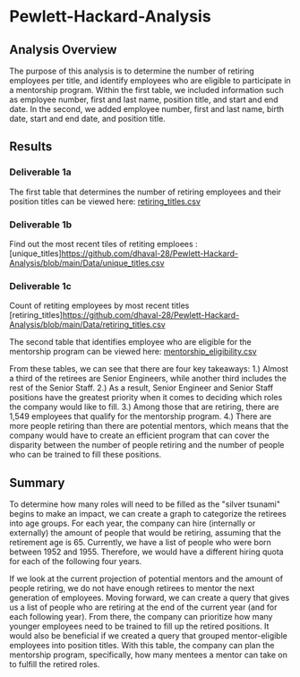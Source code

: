 # Pewlett-Hackard-Analysis
## Analysis Overview
The purpose of this analysis is to determine the number of retiring employees per title, and identify employees who are eligible to participate in a mentorship program. Within the first table, we included information such as employee number, first and last name, position title, and start and end date. In the second, we added employee number, first and last name, birth date, start and end date, and position title. 

## Results
### Deliverable 1a
The first table that determines the number of retiring employees and their position titles can be viewed here: [retiring_titles.csv](https://github.com/dhaval-28/Pewlett-Hackard-Analysis/blob/main/Data/retirement_titles.csv)

### Deliverable 1b
Find out the most recent tiles of retiting emploees :
[unique_titles]https://github.com/dhaval-28/Pewlett-Hackard-Analysis/blob/main/Data/unique_titles.csv

### Deliverable 1c
Count of retiting employees by most recent titles
[retiring_titles]https://github.com/dhaval-28/Pewlett-Hackard-Analysis/blob/main/Data/retiring_titles.csv

The second table that identifies employee who are eligible for the mentorship program can be viewed here: [mentorship_eligibility.csv](https://github.com/dhaval-28/Pewlett-Hackard-Analysis/blob/main/Data/mentorship_eligibilty.csv)

From these tables, we can see that there are four key takeaways:
1.) Almost a third of the retirees are Senior Engineers, while another third includes the rest of the Senior Staff.
2.) As a result, Senior Engineer and Senior Staff positions have the greatest priority when it comes to deciding which roles the company would like to fill.
3.) Among those that are retiring, there are 1,549 employees that qualify for the mentorship program.
4.) There are more people retiring than there are potential mentors, which means that the company would have to create an efficient program that can cover the disparity between the number of people retiring and the number of people who can be trained to fill these positions.

## Summary
To determine how many roles will need to be filled as the "silver tsunami" begins to make an impact, we can create a graph to categorize the retirees into age groups. For each year, the company can hire (internally or externally) the amount of people that would be retiring, assuming that the retirement age is 65. Currently, we have a list of people who were born between 1952 and 1955. Therefore, we would have a different hiring quota for each of the following four years.

If we look at the current projection of potential mentors and the amount of people retiring, we do not have enough retirees to mentor the next generation of employees. Moving forward, we can create a query that gives us a list of people who are retiring at the end of the current year (and for each following year). From there, the company can prioritize how many younger employees need to be trained to fill up the retired positions. It would also be beneficial if we created a query that grouped mentor-eligible employees into position titles. With this table, the company can plan the mentorship program, specifically, how many mentees a mentor can take on to fulfill the retired roles. 
